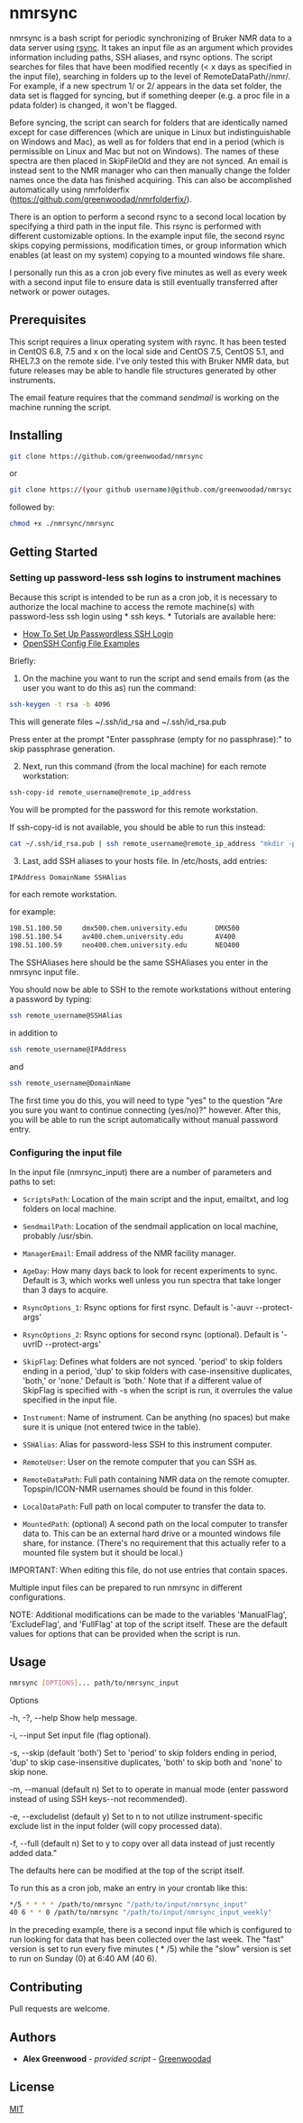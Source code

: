 # nmrsync

nmrsync is a bash script for periodic synchronizing of Bruker NMR data to a data server 
using [rsync](https://download.samba.org/pub/rsync/rsync.html). It takes an input file 
as an argument which provides information including paths, SSH aliases, and rsync 
options. The script searches for files that have been modified recently (< x days as 
specified in the input file), searching in folders up to the level of 
RemoteDataPath/<user>/nmr/<data set>. For example, if a new spectrum 1/ or 2/ appears in
the data set folder, the data set is flagged for syncing, but if something deeper 
(e.g. a proc file in a pdata folder) is changed, it won't be flagged.  

Before syncing, the script can search for folders that are identically named except for 
case differences (which are unique in Linux but indistinguishable on Windows and Mac), as
well as for folders that end in a period (which is permissible on Linux and Mac but not 
on Windows). The names of these spectra are then placed in SkipFileOld and they are not 
synced. An email is instead sent to the NMR manager who can then manually change the 
folder names once the data has finished acquiring. This can also be accomplished 
automatically using nmrfolderfix (https://github.com/greenwoodad/nmrfolderfix/).

There is an option to perform a second rsync to a second local location by specifying 
a third path in the input file. This rsync is performed with different customizable 
options. In the example input file, the second rsync skips copying permissions, 
modification times, or group information which enables (at least on my system) 
copying to a mounted windows file share.

I personally run this as a cron job every five minutes as well as every week with a second 
input file to ensure data is still eventually transferred after network or power outages. 

## Prerequisites

This script requires a linux operating system with rsync. It has been tested in CentOS 6.8,
7.5 and x on the local side and CentOS 7.5, CentOS 5.1, and RHEL7.3 on the remote side. 
I've only tested this with Bruker NMR data, but future releases may be able to handle file 
structures generated by other instruments.

The email feature requires that the command *sendmail* is working on the machine running the script.

## Installing

```sh
git clone https://github.com/greenwoodad/nmrsync
```
or 

```sh
git clone https://(your github username)@github.com/greenwoodad/nmrsyc.git
```

followed by:
```sh
chmod +x ./nmrsync/nmrsync
```

## Getting Started

### Setting up password-less ssh logins to instrument machines

Because this script is intended to be run as a cron job, it is necessary to authorize the local
machine to access the remote machine(s) with password-less ssh login using * ssh keys. * Tutorials
are available here: 
* [How To Set Up Passwordless SSH Login](https://linuxize.com/post/how-to-setup-passwordless-ssh-login/)
* [OpenSSH Config File Examples](https://www.cyberciti.biz/faq/create-ssh-config-file-on-linux-unix/)

Briefly: 
1) On the machine you want to run the script and send emails from (as the user you want to do this as) run the command:

```sh
ssh-keygen -t rsa -b 4096
```

This will generate files ~/.ssh/id_rsa and ~/.ssh/id_rsa.pub 

Press enter at the prompt "Enter passphrase (empty for no passphrase):" to skip passphrase generation.

2) Next, run this command (from the local machine) for each remote workstation:

```sh
ssh-copy-id remote_username@remote_ip_address
```
You will be prompted for the password for this remote workstation. 

If ssh-copy-id is not available, you should be able to run this instead:

```sh
cat ~/.ssh/id_rsa.pub | ssh remote_username@remote_ip_address "mkdir -p ~/.ssh && chmod 700 ~/.ssh && cat >> ~/.ssh/authorized_keys && chmod 600 ~/.ssh/authorized_keys"
```

3) Last, add SSH aliases to your hosts file. In /etc/hosts, add entries:

```sh
IPAddress DomainName SSHAlias
```

for each remote workstation.

for example:
```sh
198.51.100.50     dmx500.chem.university.edu       DMX500
198.51.100.54     av400.chem.university.edu        AV400
198.51.100.59     neo400.chem.university.edu       NEO400
```
The SSHAliases here should be the same SSHAliases you enter in the nmrsync input file. 

You should now be able to SSH to the remote workstations without entering a password by typing: 

```sh
ssh remote_username@SSHAlias
```

in addition to 

```sh
ssh remote_username@IPAddress 
```
and

```sh
ssh remote_username@DomainName 
```
The first time you do this, you will need to type "yes" to the question "Are you sure you want
to continue connecting (yes/no)?" however. After this, you will be able to run the script 
automatically without manual password entry.

### Configuring the input file

In the input file (nmrsync_input) there are a number of parameters and paths to set:

* `ScriptsPath`: Location of the main script and the input, emailtxt, and log folders on local machine.

* `SendmailPath`: Location of the sendmail application on local machine, probably /usr/sbin.

* `ManagerEmail`: Email address of the NMR facility manager.

* `AgeDay`: How many days back to look for recent experiments to sync. Default is 3, which works well unless you run spectra that take longer than 3 days to acquire.

* `RsyncOptions_1`: Rsync options for first rsync. Default is '-auvr --protect-args'

* `RsyncOptions_2`: Rsync options for second rsync (optional). Default is '-uvrlD --protect-args' 

* `SkipFlag`: Defines what folders are not synced. 'period' to skip folders ending in a period, 'dup' to skip folders with case-insensitive duplicates, 'both,' or 'none.' Default is 'both.' Note that if a different value of SkipFlag is specified with -s when the script is run, it overrules the value specified in the input file.			

* `Instrument`: Name of instrument. Can be anything (no spaces) but make sure it is unique (not entered twice in the table). 

* `SSHAlias`: Alias for password-less SSH to this instrument computer.

* `RemoteUser`: User on the remote computer that you can SSH as.

* `RemoteDataPath`: Full path containing NMR data on the remote comupter. Topspin/ICON-NMR usernames should be found in this folder.

* `LocalDataPath`: Full path on local computer to transfer the data to. 

* `MountedPath`: (optional) A second path on the local computer to transfer data to. This can be an external hard drive or a mounted windows file share, for instance. (There's no requirement that this actually refer to a mounted file system but it should be local.)

IMPORTANT: When editing this file, do not use entries that contain spaces. 

Multiple input files can be prepared to run nmrsync in different configurations. 


NOTE: Additional modifications can be made to the variables 'ManualFlag', 'ExcludeFlag', and 'FullFlag' at top of the script itself. These are the default values for options that can be provided when the script is run.

## Usage

```sh
nmrsync [OPTIONS]... path/to/nmrsync_input
```

Options

-h, -?, --help                           Show help message.

-i, --input                              Set input file (flag optional).

-s, --skip (default 'both')              Set to 'period' to skip folders ending in period, 
                                         'dup' to skip case-insensitive duplicates, 'both' 
                                         to skip both and 'none' to skip none.

-m, --manual (default n)                 Set to  to operate in manual mode (enter password 
                                         instead of using SSH keys--not recommended).
										 
-e, --excludelist (default y)            Set to n to not utilize instrument-specific exclude 
                                         list in the input folder (will copy processed data).
										 
-f, --full (default n)                   Set to y to copy over all data instead of just 
                                         recently added data."

The defaults here can be modified at the top of the script itself.

To run this as a cron job, make an entry in your crontab like this:

```sh
*/5 * * * * /path/to/nmrsync "/path/to/input/nmrsync_input"
40 6 * * 0 /path/to/nmrsync "/path/to/input/nmrsync_input_weekly"
```

In the preceding example, there is a second input file which is configured to run looking for data that has been collected over the last week. The "fast" version is set to run every five minutes ( * /5) while the "slow" version is set to run on Sunday (0) at 6:40 AM (40 6).

## Contributing
Pull requests are welcome. 

## Authors

  - **Alex Greenwood** - *provided script* -
    [Greenwoodad](https://github.com/Greenwoodad)

## License
[MIT](https://choosealicense.com/licenses/mit/)

